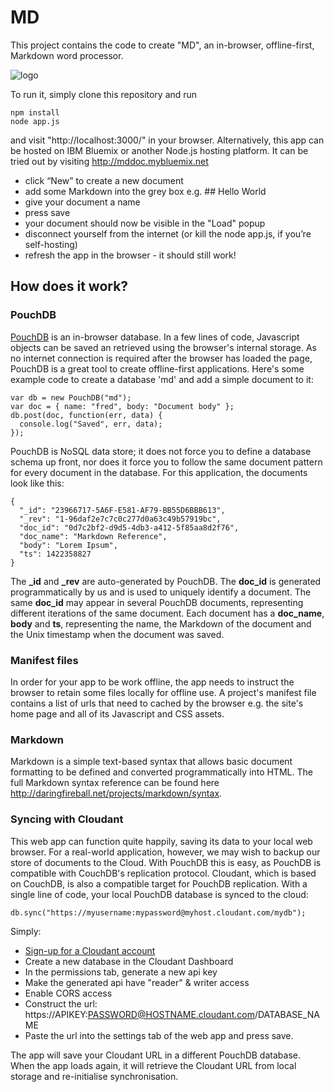 # MD

This project contains the code to create "MD", an in-browser, offline-first, Markdown word processor. 

![logo](https://github.com/glynnbird/md/raw/master/public/img/md.png)

To run it, simply clone this repository and run

    npm install
    node app.js

and visit "http://localhost:3000/" in your browser. Alternatively, this app can be hosted on IBM Bluemix or another Node.js hosting platform. It can be tried out by visiting <http://mddoc.mybluemix.net>

* click “New” to create a new document
* add some Markdown into the grey box e.g. ## Hello World
* give your document a name
* press save
* your document should now be visible in the "Load" popup
* disconnect yourself from the internet (or kill the node app.js, if you’re self-hosting)
* refresh the app in the browser - it should still work!

## How does it work?

### PouchDB

[PouchDB](http://pouchdb.com/) is an in-browser database. In a few lines of code, Javascript objects can be saved an retrieved using the browser's internal storage. As no internet connection is required after the browser has loaded the page, PouchDB is a great tool to create offline-first applications. Here's some example code to create a database 'md' and add a simple document to it:

    var db = new PouchDB("md");
    var doc = { name: "fred", body: "Document body" };
    db.post(doc, function(err, data) {
      console.log("Saved", err, data);
    });

PouchDB is NoSQL data store; it does not force you to define a database schema up front, nor does it force you to follow the same document pattern for every document in the database. For this application, the documents look like this:

    {
      "_id": "23966717-5A6F-E581-AF79-BB55D6BBB613",
      "_rev": "1-96daf2e7c7c0c277d0a63c49b57919bc",
      "doc_id": "0d7c2bf2-d9d5-4db3-a412-5f85aa8d2f76",
      "doc_name": "Markdown Reference",
      "body": "Lorem Ipsum",
      "ts": 1422358827
    }

The __\_id__ and __\_rev__ are auto-generated by PouchDB. The **doc_id** is generated programmatically by us and is used to uniquely identify a document. The same **doc\_id** may appear in several PouchDB documents, representing different iterations of the same document. Each document has a **doc\_name**, **body** and **ts**, representing the name, the Markdown of the document and the Unix timestamp when the document was saved.


### Manifest files

In order for your app to be work offline, the app needs to instruct the browser to retain some files locally for offline use. A project's manifest file contains a list of urls that need to cached by the browser e.g. the site's home page and all of its Javascript and CSS assets.


### Markdown

Markdown is a simple text-based syntax that allows basic document formatting to be defined and converted programmatically into HTML. The full Markdown syntax reference can be found here <http://daringfireball.net/projects/markdown/syntax>.

### Syncing with Cloudant

This web app can function quite happily, saving its data to your local web browser. For a real-world application, however, we may wish to backup our store of documents to the Cloud. With PouchDB this is easy, as PouchDB is compatible with CouchDB's replication protocol. Cloudant, which is based on CouchDB, is also a compatible target for PouchDB replication. With a single line of code, your local PouchDB database is synced to the cloud:

    db.sync("https://myusername:mypassword@myhost.cloudant.com/mydb");

Simply:

* [Sign-up for a Cloudant account](https://cloudant.com/sign-up/)
* Create a new database in the Cloudant Dashboard
* In the permissions tab, generate a new api key
* Make the generated api have "reader" & writer access
* Enable CORS access
* Construct the url: https://APIKEY:PASSWORD@HOSTNAME.cloudant.com/DATABASE_NAME
* Paste the url into the settings tab of the web app and press save.

The app will save your Cloudant URL in a different PouchDB database. When the app loads again, it will retrieve the Cloudant URL from local storage and re-initialise synchronisation.
